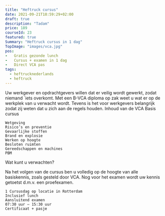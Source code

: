 ```yaml
---
title: "Heftruck cursus"
date: 2021-09-21T18:59:29+02:00
draft: true
description: "Tadam"
price: 189
courseId: 23
featured: true
Summary: "Heftruck cursus in 1 dag"
TopImage: "images/vca.jpg"
pos:
-   Gratis gezonde lunch
-   Cursus + examen in 1 dag
-   Direct VCA pas
tags:
  - heftrucknederlands
  - heftruck
---
```


Uw werkgever en opdrachtgevers willen dat er veilig wordt gewerkt, zodat niemand `iets overkomt. Met een B-VCA diploma op zak weet u wat er op de werkplek van u verwacht wordt. Tevens is het voor werkgevers belangrijk zodat zij weten dat u zich aan de regels houden.
Inhoud van de VCA Basis cursus

    Wetgeving
    Risico’s en preventie
    Gevaarlijke stoffen
    Brand en explosie
    Werken op hoogte
    Besloten ruimten
    Gereedschappen en machines
    PBM

Wat kunt u verwachten?

Na het volgen van de cursus ben u volledig op de hoogte van alle basiskennis, zoals gesteld door VCA. Nog voor het examen wordt uw kennis getoetst d.m.v. een proefexamen.

    1 Cursusdag op locatie in Rotterdam
    Inclusief lunch
    Aansluitend examen
    07:30 uur – 15:30 uur
    Certificaat + pasje
